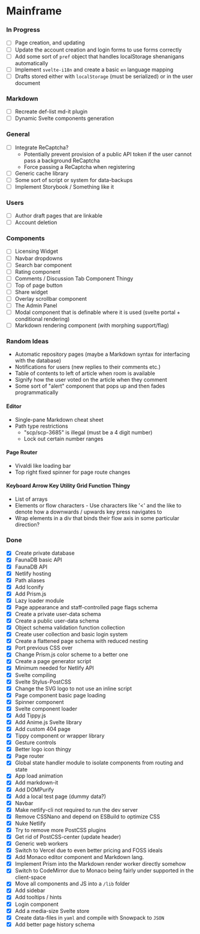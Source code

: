 # Mainframe

### In Progress
- [ ] Page creation, and updating
- [ ] Update the account creation and login forms to use forms correctly
- [ ] Add some sort of `pref` object that handles localStorage shenanigans automatically
- [ ] Implement `svelte-i18n` and create a basic `en` language mapping
- [ ] Drafts stored either with `localStorage` (must be serialized) or in the user document

### Markdown
- [ ] Recreate def-list md-it plugin
- [ ] Dynamic Svelte components generation
  
### General
- [ ] Integrate ReCaptcha?
  - Potentially prevent provision of a public API token if the user cannot pass a background ReCaptcha
  - Force passing a ReCaptcha when registering
- [ ] Generic cache library
- [ ] Some sort of script or system for data-backups
- [ ] Implement Storybook / Something like it

### Users
- [ ] Author draft pages that are linkable
- [ ] Account deletion

### Components
- [ ] Licensing Widget
- [ ] Navbar dropdowns
- [ ] Search bar component
- [ ] Rating component
- [ ] Comments / Discussion Tab Component Thingy
- [ ] Top of page button
- [ ] Share widget
- [ ] Overlay scrollbar component
- [ ] The Admin Panel
- [ ] Modal component that is definable where it is used (svelte portal + conditional rendering)
- [ ] Markdown rendering component (with morphing support/flag)

### Random Ideas
- Automatic repository pages (maybe a Markdown syntax for interfacing with the database)
- Notifications for users (new replies to their comments etc.)
- Table of contents to left of article when room is available
- Signify how the user voted on the article when they comment
- Some sort of "alert" component that pops up and then fades programmatically

#### Editor
- Single-pane Markdown cheat sheet
- Path type restrictions
	- "scp/scp-3685" is illegal (must be a 4 digit number)
	- Lock out certain number ranges

#### Page Router
- Vivaldi like loading bar
- Top right fixed spinner for page route changes
	
#### Keyboard Arrow Key Utility Grid Function Thingy
- List of arrays
- Elements or flow characters
		- Use characters like '<' and the like to denote how a downwards / upwards key press navigates to
- Wrap elements in a div that binds their flow axis in some particular direction?

### Done
- [x] Create private database
- [x] FaunaDB basic API
- [x] FaunaDB API
- [x] Netlify hosting
- [x] Path aliases
- [x] Add Iconify
- [x] Add Prism.js
- [x] Lazy loader module
- [x] Page appearance and staff-controlled page flags schema
- [x] Create a private user-data schema
- [x] Create a public user-data schema
- [x] Object schema validation function collection
- [x] Create user collection and basic login system
- [x] Create a flattened page schema with reduced nesting
- [x] Port previous CSS over
- [x] Change Prism.js color scheme to a better one
- [x] Create a page generator script
- [x] Minimum needed for Netlify API
- [x] Svelte compiling
- [x] Svelte Stylus-PostCSS
- [x] Change the SVG logo to not use an inline script
- [X] Page component basic page loading
- [x] Spinner component
- [x] Svelte component loader
- [x] Add Tippy.js
- [x] Add Anime.js Svelte library
- [x] Add custom 404 page
- [x] Tippy component or wrapper library
- [x] Gesture controls
- [x] Better logo icon thingy
- [x] Page router
- [x] Global state handler module to isolate components from routing and state
- [x] App load animation
- [x] Add markdown-it
- [x] Add DOMPurify
- [x] Add a local test page (dummy data?)
- [x] Navbar
- [x] Make netlify-cli not required to run the dev server
- [x] Remove CSSNano and depend on ESBuild to optimize CSS
- [x] Nuke Netlify
- [x] Try to remove more PostCSS plugins
- [x] Get rid of PostCSS-center (update header)
- [x] Generic web workers
- [x] Switch to Vercel due to even better pricing and FOSS ideals
- [x] Add Monaco editor component and Markdown lang.
- [x] Implement Prism into the Markdown render worker directly somehow
- [x] Switch to CodeMirror due to Monaco being fairly under supported in the client-space
- [x] Move all components and JS into a `/lib` folder
- [x] Add sidebar
- [x] Add tooltips / hints
- [x] Login component
- [x] Add a media-size Svelte store
- [x] Create data-files in `yaml` and compile with Snowpack to `JSON`
- [x] Add better page history schema